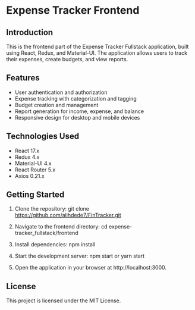 # Expense Tracker Frontend

## Introduction
This is the frontend part of the Expense Tracker Fullstack application, built using React, Redux, and Material-UI. The application allows users to track their expenses, create budgets, and view reports.

## Features
- User authentication and authorization
- Expense tracking with categorization and tagging
- Budget creation and management
- Report generation for income, expense, and balance
- Responsive design for desktop and mobile devices

## Technologies Used
- React 17.x
- Redux 4.x
- Material-UI 4.x
- React Router 5.x
- Axios 0.21.x

## Getting Started
1. Clone the repository:
   git clone https://github.com/alihdede7/FinTracker.git

2. Navigate to the frontend directory:
   cd expense-tracker_fullstack/frontend
   
3. Install dependencies:
  npm install

4. Start the development server:
   npm start
   or
   yarn start

6. Open the application in your browser at http://localhost:3000.

## License

This project is licensed under the MIT License.


